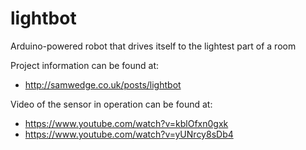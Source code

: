 # lightbot
Arduino-powered robot that drives itself to the lightest part of a room

Project information can be found at:
   - http://samwedge.co.uk/posts/lightbot
   
Video of the sensor in operation can be found at:
   - https://www.youtube.com/watch?v=kblOfxn0gxk
   - https://www.youtube.com/watch?v=yUNrcy8sDb4
